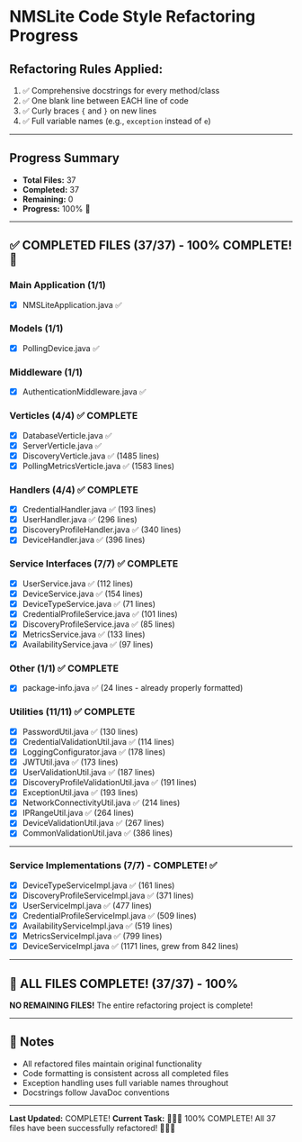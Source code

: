 # NMSLite Code Style Refactoring Progress

## Refactoring Rules Applied:
1. ✅ Comprehensive docstrings for every method/class
2. ✅ One blank line between EACH line of code
3. ✅ Curly braces `{` and `}` on new lines
4. ✅ Full variable names (e.g., `exception` instead of `e`)

---

## Progress Summary
- **Total Files:** 37
- **Completed:** 37
- **Remaining:** 0
- **Progress:** 100% 🎉

---

## ✅ COMPLETED FILES (37/37) - 100% COMPLETE! 🎉

### Main Application (1/1)
- [x] NMSLiteApplication.java ✅

### Models (1/1)
- [x] PollingDevice.java ✅

### Middleware (1/1)
- [x] AuthenticationMiddleware.java ✅

### Verticles (4/4) ✅ COMPLETE
- [x] DatabaseVerticle.java ✅
- [x] ServerVerticle.java ✅
- [x] DiscoveryVerticle.java ✅ (1485 lines)
- [x] PollingMetricsVerticle.java ✅ (1583 lines)

### Handlers (4/4) ✅ COMPLETE
- [x] CredentialHandler.java ✅ (193 lines)
- [x] UserHandler.java ✅ (296 lines)
- [x] DiscoveryProfileHandler.java ✅ (340 lines)
- [x] DeviceHandler.java ✅ (396 lines)

### Service Interfaces (7/7) ✅ COMPLETE
- [x] UserService.java ✅ (112 lines)
- [x] DeviceService.java ✅ (154 lines)
- [x] DeviceTypeService.java ✅ (71 lines)
- [x] CredentialProfileService.java ✅ (101 lines)
- [x] DiscoveryProfileService.java ✅ (85 lines)
- [x] MetricsService.java ✅ (133 lines)
- [x] AvailabilityService.java ✅ (97 lines)

### Other (1/1) ✅ COMPLETE
- [x] package-info.java ✅ (24 lines - already properly formatted)

### Utilities (11/11) ✅ COMPLETE
- [x] PasswordUtil.java ✅ (130 lines)
- [x] CredentialValidationUtil.java ✅ (114 lines)
- [x] LoggingConfigurator.java ✅ (178 lines)
- [x] JWTUtil.java ✅ (173 lines)
- [x] UserValidationUtil.java ✅ (187 lines)
- [x] DiscoveryProfileValidationUtil.java ✅ (191 lines)
- [x] ExceptionUtil.java ✅ (193 lines)
- [x] NetworkConnectivityUtil.java ✅ (214 lines)
- [x] IPRangeUtil.java ✅ (264 lines)
- [x] DeviceValidationUtil.java ✅ (267 lines)
- [x] CommonValidationUtil.java ✅ (386 lines)

---

### Service Implementations (7/7) - COMPLETE! ✅
- [x] DeviceTypeServiceImpl.java ✅ (161 lines)
- [x] DiscoveryProfileServiceImpl.java ✅ (371 lines)
- [x] UserServiceImpl.java ✅ (477 lines)
- [x] CredentialProfileServiceImpl.java ✅ (509 lines)
- [x] AvailabilityServiceImpl.java ✅ (519 lines)
- [x] MetricsServiceImpl.java ✅ (799 lines)
- [x] DeviceServiceImpl.java ✅ (1171 lines, grew from 842 lines)

---

## 🎉 ALL FILES COMPLETE! (37/37) - 100%

**NO REMAINING FILES!** The entire refactoring project is complete!

---

## 📝 Notes
- All refactored files maintain original functionality
- Code formatting is consistent across all completed files
- Exception handling uses full variable names throughout
- Docstrings follow JavaDoc conventions

---

**Last Updated:** COMPLETE!
**Current Task:** 🎉🎉🎉 100% COMPLETE! All 37 files have been successfully refactored! 🎉🎉🎉

